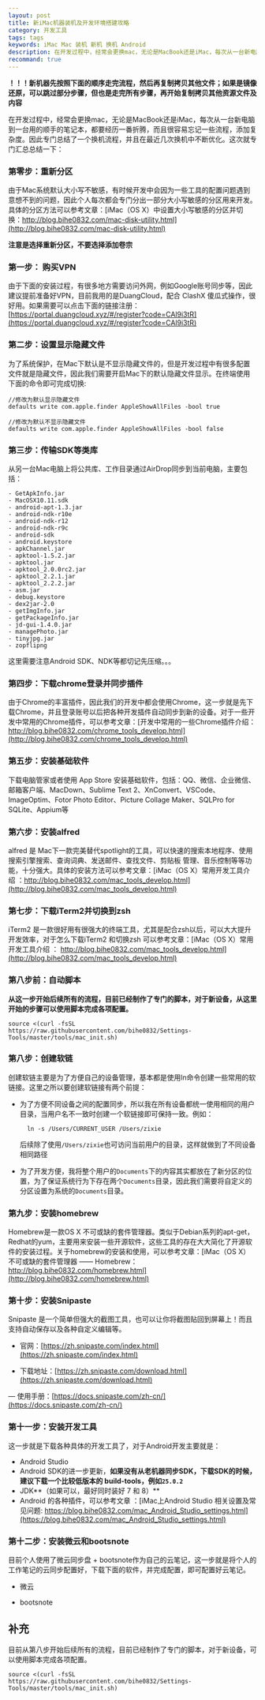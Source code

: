 ```yaml
---
layout: post
title: 新iMac机器装机及开发环境搭建攻略
category: 开发工具
tags: tags
keywords: iMac Mac 装机 新机 换机 Android
description: 在开发过程中，经常会更换mac，无论是MacBook还是iMac，每次从一台新电脑到一台用的顺手的笔记本，都要经历一番折腾，而且很容易忘记一些流程，添加复杂度。因此专门总结了一个换机流程。
recommand: true
---
```


**！！！新机器先按照下面的顺序走完流程，然后再复制拷贝其他文件；如果是镜像还原，可以跳过部分步骤，但也是走完所有步骤，再开始复制拷贝其他资源文件及内容**

在开发过程中，经常会更换mac，无论是MacBook还是iMac，每次从一台新电脑到一台用的顺手的笔记本，都要经历一番折腾，而且很容易忘记一些流程，添加复杂度。因此专门总结了一个换机流程，并且在最近几次换机中不断优化。这次就专门汇总总结一下：

### 第零步：重新分区


由于Mac系统默认大小写不敏感，有时候开发中会因为一些工具的配置问题遇到意想不到的问题，因此个人每次都会专门分出一部分大小写敏感的分区用来开发。具体的分区方法可以参考文章：[iMac（OS X）中设置大小写敏感的分区并切换：http://blog.bihe0832.com/mac-disk-utility.html](http://blog.bihe0832.com/mac-disk-utility.html) 

**注意是选择重新分区，不要选择添加卷宗**

### 第一步： 购买VPN

由于下面的安装过程，有很多地方需要访问外网，例如Google账号同步等，因此建议提前准备好VPN，目前我用的是DuangCloud，配合 ClashX 傻瓜式操作，很好用。如果需要可以点击下面的链接注册：[https://portal.duangcloud.xyz/#/register?code=CAl9i3tR](https://portal.duangcloud.xyz/#/register?code=CAl9i3tR)

### 第二步：设置显示隐藏文件

为了系统保护，在Mac下默认是不显示隐藏文件的，但是开发过程中有很多配置文件就是隐藏文件，因此我们需要开启Mac下的默认隐藏文件显示。在终端使用下面的命令即可完成切换:


	//修改为默认显示隐藏文件
	defaults write com.apple.finder AppleShowAllFiles -bool true
	
	//修改为默认不显示隐藏文件
	defaults write com.apple.finder AppleShowAllFiles -bool false

### 第三步：传输SDK等类库

从另一台Mac电脑上将公共库、工作目录通过AirDrop同步到当前电脑，主要包括：

	- GetApkInfo.jar
	- MacOSX10.11.sdk
	- android-apt-1.3.jar
	- android-ndk-r10e
	- android-ndk-r12
	- android-ndk-r9c
	- android-sdk
	- android.keystore
	- apkChannel.jar
	- apktool-1.5.2.jar
	- apktool.jar
	- apktool_2.0.0rc2.jar
	- apktool_2.2.1.jar
	- apktool_2.2.2.jar
	- asm.jar
	- debug.keystore
	- dex2jar-2.0
	- getImgInfo.jar
	- getPackageInfo.jar
	- jd-gui-1.4.0.jar
	- managePhoto.jar
	- tinyjpg.jar
	- zopflipng

这里需要注意Android SDK、NDK等都切记先压缩。。。

### 第四步：下载chrome登录并同步插件

由于Chrome的丰富插件，因此我们的开发中都会使用Chrome，这一步就是先下载Chrome，并且登录账号以后把各种开发插件自动同步到新的设备。对于一些开发中常用的Chrome插件，可以参考文章：[开发中常用的一些Chrome插件介绍：http://blog.bihe0832.com/chrome_tools_develop.html](http://blog.bihe0832.com/chrome_tools_develop.html)

### 第五步：安装基础软件

下载电脑管家或者使用 App Store 安装基础软件，包括：QQ、微信、企业微信、邮箱客户端、MacDown、Sublime Text 2、XnConvert、VSCode、ImageOptim、Fotor Photo Editor、Picture Collage Maker、SQLPro for SQLite、Appium等

### 第六步：安装alfred

alfred 是 Mac下一款完美替代spotlight的工具，可以快速的搜索本地程序、使用搜索引擎搜索、查询词典、发送邮件、查找文件、剪贴板 管理、音乐控制等等功能，十分强大。具体的安装方法可以参考文章：[iMac（OS X）常用开发工具介绍 ：http://blog.bihe0832.com/mac_tools_develop.html](http://blog.bihe0832.com/mac_tools_develop.html)

### 第七步：下载iTerm2并切换到zsh

iTerm2 是一款很好用有很强大的终端工具，尤其是配合zsh以后，可以大大提升开发效率，对于怎么下载iTerm2 和切换zsh 可以参考文章：[iMac（OS X）常用开发工具介绍 ： http://blog.bihe0832.com/mac_tools_develop.html](http://blog.bihe0832.com/mac_tools_develop.html)

### 第八步前：自动脚本

**从这一步开始后续所有的流程，目前已经制作了专门的脚本，对于新设备，从这里开始的步骤可以使用脚本完成各项配置。**

	source <(curl -fsSL https://raw.githubusercontent.com/bihe0832/Settings-Tools/master/tools/mac_init.sh)

### 第八步：创建软链

创建软链主要是为了方便自己的设备管理，基本都是使用ln命令创建一些常用的软链接。这里之所以要创建软链接有两个前提：

- 为了方便不同设备之间的配置同步，所以我在所有设备都统一使用相同的用户目录，当用户名不一致时创建一个软链接即可保持一致。例如：
	
		ln -s /Users/CURRENT_USER /Users/zixie
	
	后续除了使用`/Users/zixie`也可访问当前用户的目录，这样就做到了不同设备相同路径

- 为了开发方便，我将整个用户的`Documents`下的内容其实都放在了新分区的位置，为了保证系统行为下存在两个`Documents`目录，因此我们需要将自定义的分区设置为系统的`Documents`目录。
		
### 第九步：安装homebrew

Homebrew是一款OS X 不可或缺的套件管理器。类似于Debian系列的apt-get，Redhat的yum，主要用来安装一些开源软件，这些工具的存在大大简化了开源软件的安装过程。关于homebrew的安装和使用，可以参考文章：[iMac（OS X）不可或缺的套件管理器 —— Homebrew：http://blog.bihe0832.com/homebrew.html](http://blog.bihe0832.com/homebrew.html)
  
### 第十步：安装Snipaste

Snipaste 是一个简单但强大的截图工具，也可以让你将截图贴回到屏幕上！而且支持自动保存以及各种自定义编辑等。

- 官网：[https://zh.snipaste.com/index.html](https://zh.snipaste.com/index.html)

- 下载地址：[https://zh.snipaste.com/download.html](https://zh.snipaste.com/download.html)

— 使用手册：[https://docs.snipaste.com/zh-cn/](https://docs.snipaste.com/zh-cn/)

### 第十一步：安装开发工具

这一步就是下载各种具体的开发工具了，对于Android开发主要就是：

  - Android Studio
  - Android SDK的进一步更新，**如果没有从老机器同步SDK，下载SDK的时候，建议下载一个比较低版本的 build-tools，例如`25.0.2`**
  - JDK**（如果可以，最好同时装好 7 和 8）**
  - Android 的各种插件，可以参考文章 ：[iMac上Android Studio 相关设置及常见问题: https://blog.bihe0832.com/mac_Android_Studio_settings.html](https://blog.bihe0832.com/mac_Android_Studio_settings.html)

### 第十二步：安装微云和bootsnote

目前个人使用了微云同步盘 + bootsnote作为自己的云笔记，这一步就是将个人的工作笔记的云同步配置好，下载下面的软件，并完成配置，即可配置好云笔记。

- 微云

- bootsnote
	
## 补充

目前从第八步开始后续所有的流程，目前已经制作了专门的脚本，对于新设备，可以使用脚本完成各项配置。

	source <(curl -fsSL https://raw.githubusercontent.com/bihe0832/Settings-Tools/master/tools/mac_init.sh)
